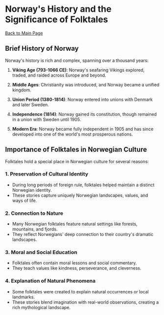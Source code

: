 # Norway's History and the Significance of Folktales

[Back to Main Page](README.md)

## Brief History of Norway

Norway's history is rich and complex, spanning over a thousand years:

1. **Viking Age (793-1066 CE)**: Norway's seafaring Vikings explored, traded, and raided across Europe and beyond.

2. **Middle Ages**: Christianity was introduced, and Norway became a unified kingdom.

3. **Union Period (1380-1814)**: Norway entered into unions with Denmark and later Sweden.

4. **Independence (1814)**: Norway gained its constitution, though remained in a union with Sweden until 1905.

5. **Modern Era**: Norway became fully independent in 1905 and has since developed into one of the world's most prosperous nations.

## Importance of Folktales in Norwegian Culture

Folktales hold a special place in Norwegian culture for several reasons:

### 1. Preservation of Cultural Identity

- During long periods of foreign rule, folktales helped maintain a distinct Norwegian identity.
- These stories capture uniquely Norwegian landscapes, values, and ways of life.

### 2. Connection to Nature

- Many Norwegian folktales feature natural settings like forests, mountains, and fjords.
- They reflect Norwegians' deep connection to their country's dramatic landscapes.

### 3. Moral and Social Education

- Folktales often contain moral lessons and social commentary.
- They teach values like kindness, perseverance, and cleverness.

### 4. Explanation of Natural Phenomena

- Some folktales were created to explain natural occurrences or local landmarks.
- These stories blend imagination with real-world observations, creating a rich mythological landscape.
